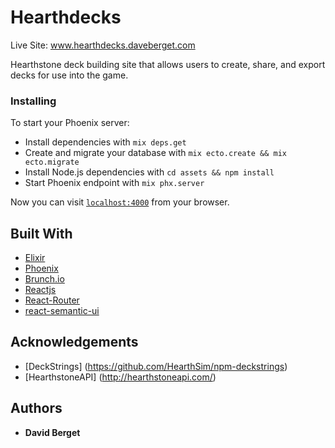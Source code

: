 # Hearthdecks

Live Site: www.hearthdecks.daveberget.com

Hearthstone deck building site that allows users to create, share, and export decks for use into the game. 


### Installing

To start your Phoenix server:

  * Install dependencies with `mix deps.get`
  * Create and migrate your database with `mix ecto.create && mix ecto.migrate`
  * Install Node.js dependencies with `cd assets && npm install`
  * Start Phoenix endpoint with `mix phx.server`

Now you can visit [`localhost:4000`](http://localhost:4000) from your browser.

## Built With

* [Elixir](https://elixir-lang.org/)
* [Phoenix](www.phoenixframework.org)
* [Brunch.io](http://brunch.io/)
* [Reactjs](https://reactjs.org/) 
* [React-Router](https://reacttraining.com/react-router/)
* [react-semantic-ui](www.react.semantic-ui.com)

## Acknowledgements

* [DeckStrings] (https://github.com/HearthSim/npm-deckstrings)
* [HearthstoneAPI] (http://hearthstoneapi.com/)

## Authors

* **David Berget**


